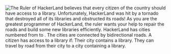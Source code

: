 

![The Ruler of HackerLand believes that every citizen of the country should have access to a library. Unfortunately, HackerLand was hit by a tornado that destroyed all of its libraries and obstructed its roads! As you are the greatest programmer of HackerLand, the ruler wants your help to repair the roads and build some new libraries efficiently. HackerLand has cities numbered from to . The cities are connected by bidirectional roads. A citizen has access to a library if: Their city contains a library. They can travel by road from their city to a city containing a library.](img/img.png)

